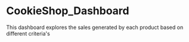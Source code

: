 # CookieShop_Dashboard
This dashboard explores the sales generated  by each product based on different criteria's  
